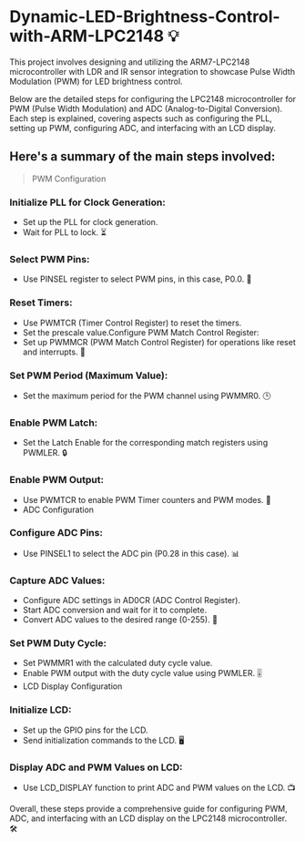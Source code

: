 # Dynamic-LED-Brightness-Control-with-ARM-LPC2148 💡
This project involves designing and utilizing the ARM7-LPC2148 microcontroller with LDR and IR sensor integration to showcase Pulse Width Modulation (PWM) for LED brightness control.

 Below are the detailed steps for configuring the LPC2148 microcontroller for PWM (Pulse Width Modulation) and ADC (Analog-to-Digital Conversion). Each step is explained, covering aspects such as configuring the PLL, setting up PWM, configuring ADC, and interfacing with an LCD display.

## Here's a summary of the main steps involved:

> PWM Configuration
### Initialize PLL for Clock Generation:

- Set up the PLL for clock generation.
- Wait for PLL to lock. ⏳

### Select PWM Pins:

- Use PINSEL register to select PWM pins, in this case, P0.0. 📌

### Reset Timers:

- Use PWMTCR (Timer Control Register) to reset the timers.
- Set the prescale value.Configure PWM Match Control Register:
- Set up PWMMCR (PWM Match Control Register) for operations like reset and interrupts. 🔄

### Set PWM Period (Maximum Value):

- Set the maximum period for the PWM channel using PWMMR0. 🕒

### Enable PWM Latch:

- Set the Latch Enable for the corresponding match registers using PWMLER. 🔒

### Enable PWM Output:

- Use PWMTCR to enable PWM Timer counters and PWM modes. 🚀
- ADC Configuration

### Configure ADC Pins:

- Use PINSEL1 to select the ADC pin (P0.28 in this case). 📊

### Capture ADC Values:

- Configure ADC settings in AD0CR (ADC Control Register).
- Start ADC conversion and wait for it to complete.
- Convert ADC values to the desired range (0-255). 🔄

### Set PWM Duty Cycle:

- Set PWMMR1 with the calculated duty cycle value.
- Enable PWM output with the duty cycle value using PWMLER. 🎚️
- LCD Display Configuration

### Initialize LCD:

- Set up the GPIO pins for the LCD.
- Send initialization commands to the LCD. 🖥️

### Display ADC and PWM Values on LCD:

- Use LCD_DISPLAY function to print ADC and PWM values on the LCD. 📺


Overall, these steps provide a comprehensive guide for configuring PWM, ADC, and interfacing with an LCD display on the LPC2148 microcontroller. 🛠️
